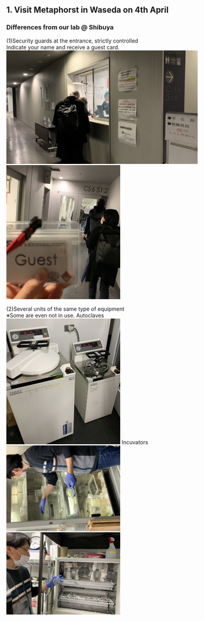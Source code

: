 ##  1. Visit Metaphorst in Waseda on 4th April<br>

### Differences from our lab @ Shibuya<br>
(1)Security guards at the entrance, strictly controlled<br>
Indicate your name and receive a guest card.<br>
<img alt="img" src="images/IMG_3623.jpeg">
<img width="300" alt="img" src="images/IMG_3624.jpeg">

(2)Several units of the same type of equipment<br>
※Some are even not in use.
Autoclaves<br>
<img width="300" alt="img" src="images/IMG_3633.jpeg">
Incuvators<br>
<img width="300" alt="img" src="images/IMG_3647.jpeg">
<img width="300" alt="img" src="images/IMG_3635.jpeg">
